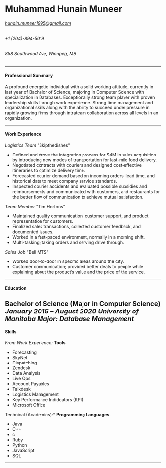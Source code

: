 # **Muhammad Hunain Muneer**
###### *hunain.muneer1995@gmail.com*
###### +1 (204)-894-5019
###### 858 Southwood Ave, Winnpeg, MB
---
#### Professional Summary
A profound energetic individual with a solid working attitude, currently in last year of Bachelor of Science, majoring in Computer Science with specialization in Databases. Exceptionally strong team player with proven leadership skills through work experience. Strong time management and organizational skills along with the ability to succeed under pressure in rapidly growing firms through intrateam collaboration across all levels in an organization.

---
#### Work Experience
*Logistics Team*
"Skipthedishes"
* Defined and drove the integration process for $4M in sales acquisition by introducing new modes of transportation for last-mile food delivery. 
* Negotiated contracts with couriers and designed cost-effective itineraries to optimize delivery time. 
* Forecasted courier demand based on incoming orders, lead time, and historical data to meet company service standards.
* Inspected courier accidents and evaluated possible subsidies and reimbursements and communicated with customers, and restaurants for the better flow of communication to achieve mutual satisfaction. 

*Team Member*
"Tim Hortons"
* Maintained quality communication, customer support, and product representation for customers. 
* Finalized sales transactions, collected customer feedback, and documented issues.  
* Worked in a fast-paced environment, normally in a morning shift.
* Multi-tasking; taking orders and serving drive through.

*Sales Job*
"Bell MTS"
* Worked door-to-door in specific areas around the city. 
* Customer communication; provided better deals to people while explaining about the product’s value and the price of the service.

---
#### Education
Bachelor of Science (Major in Computer Science)
*January 2015 – August 2020*
*University of Manitoba*
*Major: Database Management*
---
#### Skills
*From Work Experience:* 
 **Tools** 
* Forecasting
* SkyNet 
* Dispatching
* Zendesk
* Data Analysis
* Live Ops 
* Account Payables
* Talkdesk 
* Logistics Management
* Key Performance Indidcators (KPI)
* Microsoft Office 

Technical (Academics):* 
**Programming Languages** 
* Java 
* C++ 
* c 
* Ruby 
* Python 
* JavaScript 
* SQL
***